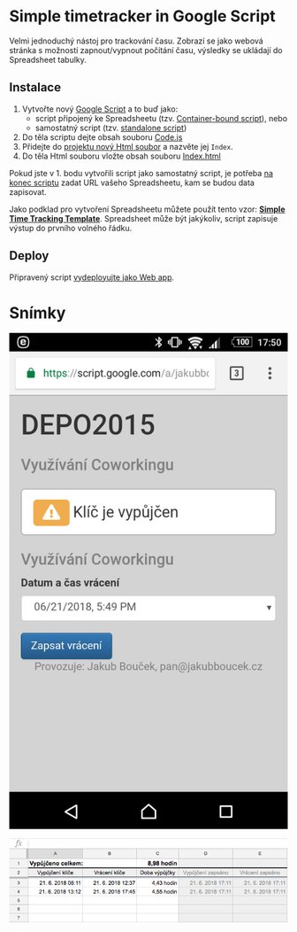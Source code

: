# Simple timetracker in Google Script

Velmi jednoduchý nástoj pro trackování času. Zobrazí se jako webová stránka s možností zapnout/vypnout počítání času,
výsledky se ukládají do Spreadsheet tabulky.

## Instalace
1. Vytvořte nový [Google Script](https://script.google.com/) a to buď jako:
    - script připojený ke Spreadsheetu (tzv. [Container-bound script](https://developers.google.com/apps-script/guides/bound)), nebo
    - samostatný script (tzv. [standalone script](https://developers.google.com/apps-script/guides/standalone))
2. Do těla scriptu dejte obsah souboru [Code.js](src/Code.js)
3. Přidejte do [projektu nový Html soubor](https://developers.google.com/apps-script/guides/html/#create_html_files) a nazvěte jej `Index`.
4. Do těla Html souboru vložte obsah souboru [Index.html](src/Index.html#L90)

Pokud jste v 1. bodu vytvořili script jako samostatný script, je potřeba [na konec scriptu](src/Code.js:90) zadat URL vašeho Spreadsheetu,
kam se budou data zapisovat.

Jako podklad pro vytvoření Spreadsheetu můžete použít tento vzor:
**[Simple Time Tracking Template](https://docs.google.com/spreadsheets/d/12Rna1vOLtkHnD-W_nCKY3xUKJSz8OluVfRbLDtlMOV4/edit)**.
Spreadsheet může být jakýkoliv, script zapisuje výstup do prvního volného řádku. 

## Deploy
Připravený script [vydeployujte jako Web app](https://developers.google.com/apps-script/guides/web#deploying_a_script_as_a_web_app).

# Snímky
![Mobilní obrazovka](screenshots/screenshot-mobile.png)

![Sheet](screenshots/screenshot-sheet.png)
